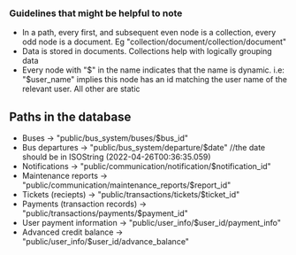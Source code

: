 ### Guidelines that might be helpful to note
* In a path, every first, and subsequent even node is a collection, every odd node is a document. Eg "collection/document/collection/document"
* Data is stored in documents. Collections help with logically grouping data
* Every node with "$" in the name indicates that the name is dynamic. i.e: "$user_name" implies this node has an id matching the user name of the relevant user. All other are static



## Paths in the database
- Buses -> "public/bus_system/buses/$bus_id"
- Bus departures -> "public/bus_system/departure/$date" //the date should be in ISOString (2022-04-26T00:36:35.059)
- Notifications -> "public/communication/notification/$notification_id"
- Maintenance reports -> "public/communication/maintenance_reports/$report_id"
- Tickets (reciepts) -> "public/transactions/tickets/$ticket_id"
- Payments (transaction records) -> "public/transactions/payments/$payment_id"
- User payment information -> "public/user_info/$user_id/payment_info"
- Advanced credit balance -> "public/user_info/$user_id/advance_balance"
